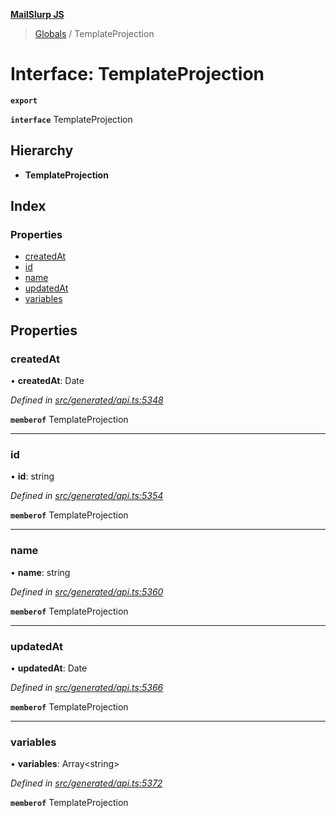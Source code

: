 **[MailSlurp JS](../README.md)**

> [Globals](../README.md) / TemplateProjection

# Interface: TemplateProjection

**`export`** 

**`interface`** TemplateProjection

## Hierarchy

* **TemplateProjection**

## Index

### Properties

* [createdAt](templateprojection.md#createdat)
* [id](templateprojection.md#id)
* [name](templateprojection.md#name)
* [updatedAt](templateprojection.md#updatedat)
* [variables](templateprojection.md#variables)

## Properties

### createdAt

•  **createdAt**: Date

*Defined in [src/generated/api.ts:5348](https://github.com/mailslurp/mailslurp-client/blob/3871a9e/src/generated/api.ts#L5348)*

**`memberof`** TemplateProjection

___

### id

•  **id**: string

*Defined in [src/generated/api.ts:5354](https://github.com/mailslurp/mailslurp-client/blob/3871a9e/src/generated/api.ts#L5354)*

**`memberof`** TemplateProjection

___

### name

•  **name**: string

*Defined in [src/generated/api.ts:5360](https://github.com/mailslurp/mailslurp-client/blob/3871a9e/src/generated/api.ts#L5360)*

**`memberof`** TemplateProjection

___

### updatedAt

•  **updatedAt**: Date

*Defined in [src/generated/api.ts:5366](https://github.com/mailslurp/mailslurp-client/blob/3871a9e/src/generated/api.ts#L5366)*

**`memberof`** TemplateProjection

___

### variables

•  **variables**: Array\<string>

*Defined in [src/generated/api.ts:5372](https://github.com/mailslurp/mailslurp-client/blob/3871a9e/src/generated/api.ts#L5372)*

**`memberof`** TemplateProjection
